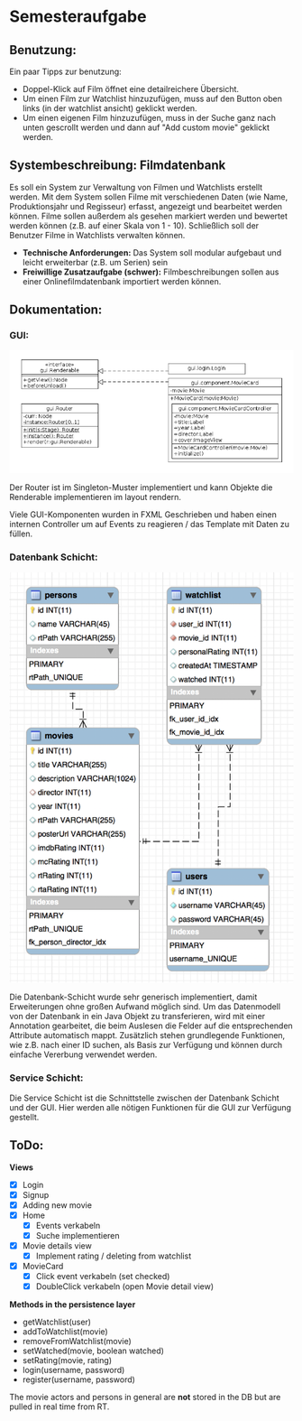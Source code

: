# Semesteraufgabe

## Benutzung:

Ein paar Tipps zur benutzung:

 - Doppel-Klick auf Film öffnet eine detailreichere Übersicht.
 - Um einen Film zur Watchlist hinzuzufügen, muss auf den Button oben links (in der watchlist ansicht) geklickt werden.
 - Um einen eigenen Film hinzuzufügen, muss in der Suche ganz nach unten gescrollt werden und dann auf "Add custom movie" geklickt werden.

## Systembeschreibung: Filmdatenbank

Es soll ein System zur Verwaltung von Filmen und Watchlists erstellt werden. Mit dem System sollen
Filme mit verschiedenen Daten (wie Name, Produktionsjahr und Regisseur) erfasst, angezeigt und bearbeitet
werden können. Filme sollen außerdem als gesehen markiert werden und bewertet werden können
(z.B. auf einer Skala von 1 - 10). Schließlich soll der Benutzer Filme in Watchlists verwalten können.

 - **Technische Anforderungen:** Das System soll modular aufgebaut und leicht erweiterbar (z.B. um Serien) sein
 - **Freiwillige Zusatzaufgabe (schwer):** Filmbeschreibungen sollen aus einer Onlinefilmdatenbank importiert werden können.

## Dokumentation:

### GUI:

![GUI Diagram](GUI.png)

Der Router ist im Singleton-Muster implementiert und kann Objekte die Renderable implementieren im layout rendern.

Viele GUI-Komponenten wurden in FXML Geschrieben und haben einen internen Controller um auf Events zu reagieren / das Template mit Daten zu füllen.

### Datenbank Schicht:

![DB Diagram](DB_model.png)

Die Datenbank-Schicht wurde sehr generisch implementiert, damit Erweiterungen ohne großen Aufwand möglich sind. 
Um das Datenmodell von der Datenbank in ein Java Objekt zu transferieren, wird mit einer Annotation gearbeitet, die beim Auslesen die Felder auf die entsprechenden Attribute automatisch mappt.
Zusätzlich stehen grundlegende Funktionen, wie z.B. nach einer ID suchen, als Basis zur Verfügung und können durch einfache Vererbung verwendet werden.

### Service Schicht:

Die Service Schicht ist die Schnittstelle zwischen der Datenbank Schicht und der GUI. Hier werden alle nötigen Funktionen für die GUI
zur Verfügung gestellt.

## ToDo:

**Views**
 - [x] Login 
 - [x] Signup
 - [x] Adding new movie
 - [x] Home
 	- [x] Events verkabeln
 	- [x] Suche implementieren
 - [x] Movie details view
 	- [x] Implement rating / deleting from watchlist
 - [x] MovieCard
 	- [x] Click event verkabeln (set checked)
 	- [x] DoubleClick verkabeln (open Movie detail view)
 
**Methods in the persistence layer**
 - getWatchlist(user)
 - addToWatchlist(movie)
 - removeFromWatchlist(movie)
 - setWatched(movie, boolean watched)
 - setRating(movie, rating)
 - login(username, password)
 - register(username, password)
 
 The movie actors and persons in general are **not** stored in the DB but are pulled in real time from RT.
 
